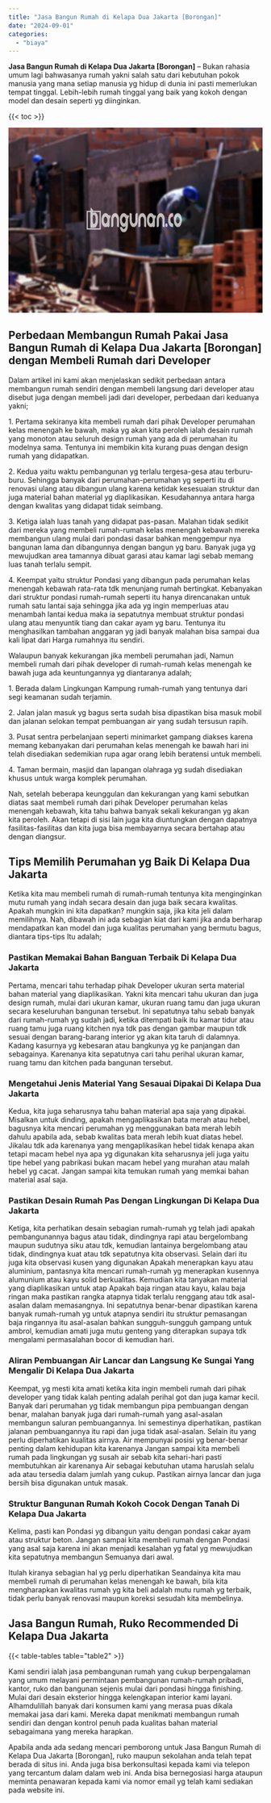 ```yaml
---
title: "Jasa Bangun Rumah di Kelapa Dua Jakarta [Borongan]"
date: "2024-09-01"
categories: 
  - "biaya"
---
```


**Jasa Bangun Rumah di Kelapa Dua Jakarta \[Borongan\]** – Bukan rahasia umum lagi bahwasanya rumah yakni salah satu dari kebutuhan pokok manusia yang mana setiap manusia yg hidup di dunia ini pasti memerlukan tempat tinggal. Lebih-lebih rumah tinggal yang baik yang kokoh dengan model dan desain seperti yg diinginkan.

{{< toc >}}

![Jasa Bangun Rumah di Kelapa Dua Jakarta [Borongan]](/images/borong-bangunan-38.png)

## Perbedaan Membangun Rumah Pakai Jasa Bangun Rumah di Kelapa Dua Jakarta \[Borongan\] dengan Membeli Rumah dari Developer

Dalam artikel ini kami akan menjelaskan sedikit perbedaan antara membangun rumah sendiri dengan membeli langsung dari developer atau disebut juga dengan membeli jadi dari developer, perbedaan dari keduanya yakni;

1\. Pertama sekiranya kita membeli rumah dari pihak Developer perumahan kelas menengah ke bawah, maka yg akan kita peroleh ialah desain rumah yang monoton atau seluruh design rumah yang ada di perumahan itu modelnya sama. Tentunya ini membikin kita kurang puas dengan design rumah yang didapatkan.

2\. Kedua yaitu waktu pembangunan yg terlalu tergesa-gesa atau terburu-buru. Sehingga banyak dari perumahan-perumahan yg seperti itu di renovasi ulang atau dibangun ulang karena ketidak kesesuaian struktur dan juga material bahan material yg diaplikasikan. Kesudahannya antara harga dengan kwalitas yang didapat tidak seimbang.

3\. Ketiga ialah luas tanah yang didapat pas-pasan. Malahan tidak sedikit dari mereka yang membeli rumah-rumah kelas menengah kebawah mereka membangun ulang mulai dari pondasi dasar bahkan menggempur nya bangunan lama dan dibangunnya dengan bangun yg baru. Banyak juga yg mewujudkan area tamannya dibuat garasi atau kamar lagi sebab memang luas tanah terlalu sempit.

4\. Keempat yaitu struktur Pondasi yang dibangun pada perumahan kelas menengah kebawah rata-rata tdk menunjang rumah bertingkat. Kebanyakan dari struktur pondasi rumah-rumah seperti itu hanya direncanakan untuk rumah satu lantai saja sehingga jika ada yg ingin memperluas atau menambah lantai kedua maka ia sepatutnya membuat struktur pondasi ulang atau menyuntik tiang dan cakar ayam yg baru. Tentunya itu menghasilkan tambahan anggaran yg jadi banyak malahan bisa sampai dua kali lipat dari Harga rumahnya itu sendiri.

Walaupun banyak kekurangan jika membeli perumahan jadi, Namun membeli rumah dari pihak developer di rumah-rumah kelas menengah ke bawah juga ada keuntungannya yg diantaranya adalah;

1\. Berada dalam Lingkungan Kampung rumah-rumah yang tentunya dari segi keamanan sudah terjamin.

2\. Jalan jalan masuk yg bagus serta sudah bisa dipastikan bisa masuk mobil dan jalanan selokan tempat pembuangan air yang sudah tersusun rapih.

3\. Pusat sentra perbelanjaan seperti minimarket gampang diakses karena memang kebanyakan dari perumahan kelas menengah ke bawah hari ini telah disediakan sedemikian rupa agar orang lebih beratensi untuk membeli.

4\. Taman bermain, masjid dan lapangan olahraga yg sudah disediakan khusus untuk warga komplek perumahan.

Nah, setelah beberapa keunggulan dan kekurangan yang kami sebutkan diatas saat membeli rumah dari pihak Developer perumahan kelas menengah kebawah, kita tahu bahwa banyak sekali kekurangan yg akan kita peroleh. Akan tetapi di sisi lain juga kita diuntungkan dengan dapatnya fasilitas-fasilitas dan kita juga bisa membayarnya secara bertahap atau dengan diangsur.

## Tips Memilih Perumahan yg Baik Di Kelapa Dua Jakarta

Ketika kita mau membeli rumah di rumah-rumah tentunya kita menginginkan mutu rumah yang indah secara desain dan juga baik secara kwalitas. Apakah mungkin ini kita dapatkan? mungkin saja, jika kita jeli dalam memilihnya. Nah, dibawah ini ada sebagian kiat dari kami jika anda berharap mendapatkan kan model dan juga kualitas perumahan yang bermutu bagus, diantara tips-tips Itu adalah;

### Pastikan Memakai Bahan Banguan Terbaik Di Kelapa Dua Jakarta

Pertama, mencari tahu terhadap pihak Developer ukuran serta material bahan material yang diaplikasikan. Yakni kita mencari tahu ukuran dan juga design rumah, mulai dari ukuran kamar, ukuran ruang tamu dan juga ukuran secara keseluruhan bangunan tersebut. Ini sepatutnya tahu sebab banyak dari rumah-rumah yg sudah jadi, ketika ditempati baik itu kamar tidur atau ruang tamu juga ruang kitchen nya tdk pas dengan gambar maupun tdk sesuai dengan barang-barang interior yg akan kita taruh di dalamnya. Kadang kasurnya yg kebesaran atau bangkunya yg ke panjangan dan sebagainya. Karenanya kita sepatutnya cari tahu perihal ukuran kamar, ruang tamu dan kitchen pada bangunan tersebut.

### Mengetahui Jenis Material Yang Sesauai Dipakai Di Kelapa Dua Jakarta

Kedua, kita juga seharusnya tahu bahan material apa saja yang dipakai. Misalkan untuk dinding, apakah mengaplikasikan bata merah atau hebel, bagusnya kita mencari perumahan yg menggunakan bata merah lebih dahulu apabila ada, sebab kwalitas bata merah lebih kuat diatas hebel. Jikalau tdk ada karenanya yang mengaplikasikan hebel tidak kenapa akan tetapi macam hebel nya apa yg digunakan kita seharusnya jeli juga yaitu tipe hebel yang pabrikasi bukan macam hebel yang murahan atau malah hebel yg cacat. Jangan sampai kita temukan rumah yang memkai bahan material asal saja.

### Pastikan Desain Rumah Pas Dengan Lingkungan Di Kelapa Dua Jakarta

Ketiga, kita perhatikan desain sebagian rumah-rumah yg telah jadi apakah pembangunannya bagus atau tidak, dindingnya rapi atau bergelombang maupun sudutnya siku atau tdk, kemudian lantainya bergelombang atau tidak, dindingnya kuat atau tdk sepatutnya kita observasi. Selain dari itu juga kita observasi kusen yang digunakan Apakah menerapkan kayu atau aluminium, pantasnya kita mencari rumah-rumah yg menerapkan kusennya alumunium atau kayu solid berkualitas. Kemudian kita tanyakan material yang diaplikasikan untuk atap Apakah baja ringan atau kayu, kalau baja ringan maka pastikan rangka atapnya tidak terlalu renggang atau tdk asal-asalan dalam memasangnya. Ini sepatutnya benar-benar dipastikan karena banyak rumah-rumah yg untuk atapnya sendiri itu struktur pemasangan baja ringannya itu asal-asalan bahkan sungguh-sungguh gampang untuk ambrol, kemudian amati juga mutu genteng yang diterapkan supaya tdk mengalami permasalahan bocor di kemudian hari.

### Aliran Pembuangan Air Lancar dan Langsung Ke Sungai Yang Mengalir Di Kelapa Dua Jakarta

Keempat, yg mesti kita amati ketika kita ingin membeli rumah dari pihak developer yang tidak kalah penting adalah perihal got dan juga kamar kecil. Banyak dari perumahan yg tidak membangun pipa pembuangan dengan benar, malahan banyak juga dari rumah-rumah yang asal-asalan membangun saluran pembuangannya. Ini semestinya diperhatikan, pastikan jalanan pembuangannya itu rapi dan juga tidak asal-asalan. Selain itu yang perlu diperhatikan kualitas airnya. Air mempunyai posisi yg benar-benar penting dalam kehidupan kita karenanya Jangan sampai kita membeli rumah pada lingkungan yg susah air sebab kita sehari-hari pasti membutuhkan air karenanya Air sebagai kebutuhan utama haruslah selalu ada atau tersedia dalam jumlah yang cukup. Pastikan airnya lancar dan juga bersih bisa digunakan untuk masak.

### Struktur Bangunan Rumah Kokoh Cocok Dengan Tanah Di Kelapa Dua Jakarta

Kelima, pasti kan Pondasi yg dibangun yaitu dengan pondasi cakar ayam atau struktur beton. Jangan sampai kita membeli rumah dengan Pondasi yang asal saja karena ini akan menjadi kesalahan yg fatal yg mewujudkan kita sepatutnya membangun Semuanya dari awal.

Itulah kiranya sebagian hal yg perlu diperhatikan Seandainya kita mau membeli rumah di perumahan kelas menengah ke bawah, bila kita mengharapkan kwalitas rumah yg kita beli adalah mutu rumah yg terbaik, tidak perlu banyak renovasi maupun koreksi sesudah kita membelinya.

## Jasa Bangun Rumah, Ruko Recommended Di Kelapa Dua Jakarta

{{< table-tables table="table2" >}}

Kami sendiri ialah jasa pembangunan rumah yang cukup berpengalaman yang umum melayani permintaan pembangunan rumah-rumah pribadi, kantor, ruko dan bangunan sejenis mulai dari pondasi hingga finishing. Mulai dari desain eksterior hingga kelengkapan interior kami layani. Alhamdulillah banyak dari konsumen kami yang merasa puas dikala memakai jasa dari kami. Mereka dapat menikmati membangun rumah sendiri dan dengan kontrol penuh pada kualitas bahan material sebagaimana yang mereka harapkan.

Apabila anda ada sedang mencari pemborong untuk Jasa Bangun Rumah di Kelapa Dua Jakarta \[Borongan\], ruko maupun sekolahan anda telah tepat berada di situs ini. Anda juga bisa berkonsultasi kepada kami via telepon yang tercantum dalam dalam web ini. Anda bisa bernegosiasi harga ataupun meminta penawaran kepada kami via nomor email yg telah kami sediakan pada website ini.
